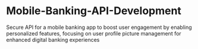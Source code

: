 # Mobile-Banking-API-Development
Secure API for a mobile banking app to boost user engagement by enabling personalized features, focusing on user profile picture management for enhanced digital banking experiences
